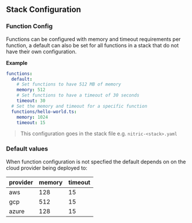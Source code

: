 ## Stack Configuration

### Function Config

Functions can be configured with memory and timeout requirements per function, a default can also be set for all functions in a stack that do not have their own configuration.

**Example**

```yaml
functions:
  default:
    # Set functions to have 512 MB of memory
    memory: 512
    # Set functions to have a timeout of 30 seconds
    timeout: 30
  # Set the memory and timeout for a specific function
  functions/hello-world.ts:
    memory: 1024
    timeout: 15
```

> This configuration goes in the stack file e.g. `nitric-<stack>.yaml`

### Default values

When function configuration is not specfied the default depends on on the cloud provider being deployed to:

| provider | memory | timeout |
| -------- | ------ | ------- |
| aws      | 128    | 15      |
| gcp      | 512    | 15      |
| azure    | 128    | 15      |
